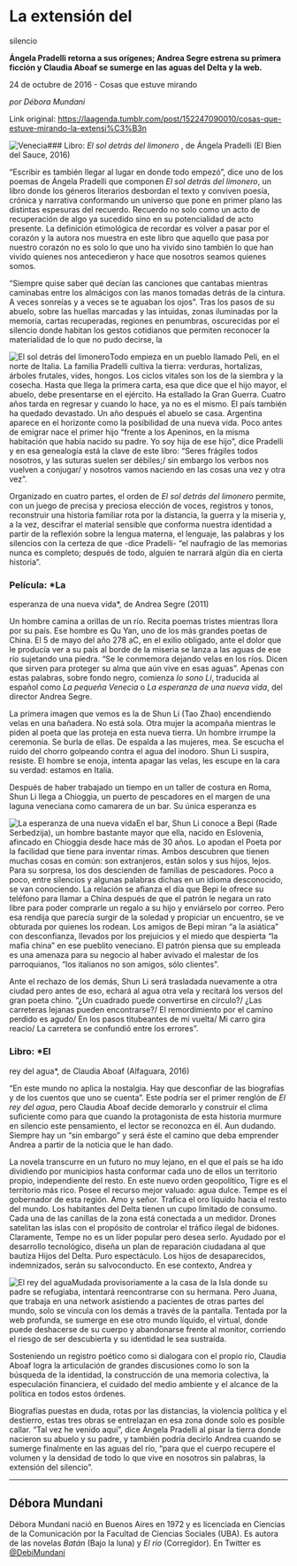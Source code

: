 # La extensión del
silencio

**Ángela Pradelli retorna
a sus orígenes; Andrea Segre estrena su primera ficción
y Claudia Aboaf se sumerge en las aguas del Delta y la web.**

24 de octubre de 2016 - Cosas que estuve mirando

_por Débora Mundani_

Link original: https://laagenda.tumblr.com/post/152247090010/cosas-que-estuve-mirando-la-extensi%C3%B3n

![Venecia](https://64.media.tumblr.com/86ef8669e52ba95372429561bccef5b7/tumblr_inline_pjzvryn6851t6q87u_500.jpg)### Libro: *El sol detrás del
limonero* , de Ángela Pradelli (El Bien del Sauce, 2016)

“Escribir es también
llegar al lugar en donde todo empezó”, dice uno de los poemas de
Ángela Pradelli que componen *El sol detrás del limonero*,
un libro donde los géneros literarios desbordan el texto y conviven
poesía, crónica y narrativa conformando un universo que pone en
primer plano las distintas espesuras del recuerdo. Recuerdo no solo
como un acto de recuperación de algo ya sucedido sino en su
potencialidad de acto presente. La definición etimológica de
recordar es volver a pasar por el corazón y la autora nos muestra en
este libro que aquello que pasa por nuestro corazón no es solo lo
que uno ha vivido sino también lo que han vivido quienes nos
antecedieron y hace que nosotros seamos quienes somos. 


“Siempre quise saber
qué decían las canciones que cantabas mientras caminabas entre los
almácigos con las manos tomadas detrás de la cintura. A veces
sonreías y a veces se te aguaban los ojos”. Tras los pasos de su
abuelo, sobre las huellas marcadas y las intuidas, zonas iluminadas
por la memoria, cartas recuperadas, regiones en penumbras,
oscurecidas por el silencio donde habitan los gestos cotidianos que
permiten reconocer la materialidad de lo que no pudo decirse, la


![El sol detrás del limonero](https://64.media.tumblr.com/e86b9bb9881dc316b1fd772b668987f6/tumblr_inline_pjzvrz0r1P1t6q87u_250.jpg)Todo
empieza en un pueblo llamado Peli, en el norte de Italia. La familia
Pradelli cultiva la tierra: verduras, hortalizas, árboles frutales,
vides, hongos. Los ciclos vitales son los de la siembra y la cosecha.
Hasta que llega la primera carta, esa que dice que el hijo mayor, el
abuelo, debe presentarse en el ejército. Ha estallado la Gran
Guerra. Cuatro años tarda en regresar y cuando lo hace, ya no es el
mismo. El país también ha quedado devastado. Un año después el
abuelo se casa. Argentina aparece en el horizonte como la posibilidad
de una nueva vida. Poco antes de emigrar nace el primer hijo “frente
a los Apeninos, en la misma habitación que había nacido su padre.
Yo soy hija de ese hijo”, dice Pradelli y en esa genealogía está
la clave de este libro: “Seres frágiles todos nosotros, y las
suturas suelen ser débiles;/ sin embargo los verbos nos vuelven a
conjugar/ y nosotros vamos naciendo en las cosas una vez y otra vez”.

Organizado en cuatro
partes, el orden de *El sol detrás del limonero*
permite, con un juego de precisa y preciosa elección de voces,
registros y tonos, reconstruir una historia familiar rota por la
distancia, la guerra y la miseria y, a la vez, descifrar el material
sensible que conforma nuestra identidad a partir de la reflexión
sobre la lengua materna, el lenguaje, las palabras y los silencios
con la certeza de que -dice Pradelli- “el naufragio de las
memorias nunca es completo; después de todo, alguien te narrará
algún día en cierta historia”.

### Película: *La
esperanza de una nueva vida*, de Andrea
Segre (2011)

Un hombre camina a
orillas de un río. Recita poemas tristes mientras llora por su país.
Ese hombre es Qu Yan, uno de los más grandes poetas de China. El 5
de mayo del año 278 aC, en el exilio obligado, ante el dolor que le
producía ver a su país al borde de la miseria se lanza a las aguas
de ese río sujetando una piedra. “Se le conmemora dejando velas en
los ríos. Dicen que sirven para proteger su alma que aún vive en
esas aguas”. Apenas con estas palabras, sobre fondo negro,
comienza *Io sono Li*, traducida al español como *La pequeña
Venecia* o *La esperanza de una nueva vida*, del director Andrea
Segre. 


La primera imagen que
vemos es la de Shun Li (Tao Zhao) encendiendo velas en una bañadera. No está
sola. Otra mujer la acompaña mientras le piden al poeta que las
proteja en esta nueva tierra. Un hombre irrumpe la ceremonia. Se
burla de ellas. De espalda a las mujeres, mea. Se escucha el ruido
del chorro golpeando contra el agua del inodoro. Shun Li suspira,
resiste. El hombre se enoja, intenta apagar las velas, les escupe en
la cara su verdad: estamos en Italia.

Después de haber
trabajado un tiempo en un taller de costura en Roma, Shun Li llega a
Chioggia, un puerto de pescadores en el margen de una laguna
veneciana como camarera de un bar. Su única esperanza es


![La esperanza de una nueva vida](https://64.media.tumblr.com/86ef8669e52ba95372429561bccef5b7/tumblr_inline_pjzvryn6851t6q87u_250.jpg)En el bar, Shun Li conoce
a Bepi (Rade Serbedzija), un hombre bastante mayor que ella, nacido en Eslovenia,
afincado en Chioggia desde hace más de 30 años. Lo apodan el Poeta
por la facilidad que tiene para inventar rimas. Ambos descubren que
tienen muchas cosas en común: son extranjeros, están solos y sus
hijos, lejos. Para su sorpresa, los dos descienden de familias de
pescadores. Poco a poco, entre silencios y algunas palabras dichas en
un idioma desconocido, se van conociendo. La relación se afianza el
día que Bepi le ofrece su teléfono para llamar a China después de
que el patrón le negara un rato libre para poder comprarle un regalo
a su hijo y enviárselo por correo. Pero esa rendija que parecía
surgir de la soledad y propiciar un encuentro, se ve obturada por
quienes los rodean. Los amigos de Bepi miran “a la asiática”
con desconfianza, llevados por los prejuicios y el miedo que
despierta “la mafia china” en ese pueblito veneciano. El patrón
piensa que su empleada es una amenaza para su negocio al haber
avivado el malestar de los parroquianos, “los italianos no son
amigos, sólo clientes”.

Ante el rechazo de los
demás, Shun Li será trasladada nuevamente a otra ciudad pero antes
de eso, echará al agua otra vela y recitará los versos del gran
poeta chino. “¿Un cuadrado puede convertirse en círculo?/ ¿Las
carreteras lejanas pueden encontrarse?/ El remordimiento por el
camino perdido es agudo/ En los pasos titubeantes de mi vuelta/ Mi
carro gira reacio/ La carretera se confundió entre los errores”.

### Libro: *El
rey del agua*, de Claudia Aboaf (Alfaguara, 2016)

“En este mundo no
aplica la nostalgia. Hay que desconfiar de las biografías y de los
cuentos que uno se cuenta”. Este podría ser el primer renglón de
*El rey del agua*, pero Claudia Aboaf decide demorarlo y
construir el clima suficiente como para que cuando la protagonista de
esta historia murmure en silencio este pensamiento, el lector se
reconozca en él. Aun dudando. Siempre hay un “sin embargo” y
será éste el camino que deba emprender Andrea a partir de la
noticia que le han dado.

La novela transcurre en
un futuro no muy lejano, en el que el país se ha ido dividiendo por
municipios hasta conformar cada uno de ellos un territorio propio,
independiente del resto. En este nuevo orden geopolítico, Tigre es
el territorio más rico. Posee el recurso mejor valuado: agua dulce.
Tempe es el gobernador de esta región. Amo y señor. Trafica el oro
líquido hacia el resto del mundo. Los habitantes del Delta tienen un
cupo limitado de consumo. Cada una de las canillas de la zona está
conectada a un medidor. Drones satelitan las islas con el propósito
de controlar el tráfico ilegal de bidones. Claramente, Tempe no es
un líder popular pero desea serlo. Ayudado por el desarrollo
tecnológico, diseña un plan de reparación ciudadana al que bautiza
Hijos del Delta. Puro espectáculo. Los hijos de desaparecidos,
indemnizados, serán su salvoconducto. En ese contexto, Andrea y


![El rey del agua](https://64.media.tumblr.com/2e5d8875361bff0547b9e32b6c2c959a/tumblr_inline_pjzvrzM4kn1t6q87u_250.jpg)Mudada provisoriamente a
la casa de la Isla donde su padre se refugiaba, intentará
reencontrarse con su hermana.  Pero Juana, que trabaja en una network
asistiendo a pacientes de otras partes del mundo, solo se vincula con
los demás a través de la pantalla. Tentada por la web profunda, se
sumerge en ese otro mundo líquido, el virtual, donde puede
deshacerse de su cuerpo y abandonarse frente al monitor, corriendo el
riesgo de ser descubierta y su identidad le sea sustraída.

Sosteniendo un registro
poético como si dialogara con el propio río, Claudia Aboaf logra la
articulación de grandes discusiones como lo son la búsqueda de la
identidad, la construcción de una memoria colectiva, la especulación
financiera, el cuidado del medio ambiente y el alcance de la política
en todos estos órdenes.

Biografías puestas en
duda, rotas por las distancias, la violencia política y el
destierro, estas tres obras se entrelazan en esa zona donde solo es
posible callar. “Tal vez he venido aquí”, dice Ángela Pradelli
al pisar la tierra donde nacieron su abuelo y su padre, y también
podría decirlo Andrea cuando se sumerge finalmente en las aguas del
río, “para que el cuerpo recupere el volumen y la densidad de todo
lo que vive en nosotros sin palabras, la extensión del silencio”.


  




---

Débora Mundani
--------------

 Débora Mundani nació en Buenos Aires en 1972 y es licenciada en Ciencias de la Comunicación por la Facultad de Ciencias Sociales (UBA). Es autora de las novelas *Batán* (Bajo la luna) y *El río* (Corregidor). En Twitter es [@DebiMundani](https://twitter.com/DebiMundani) 

